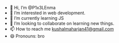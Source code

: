 - 👋 Hi, I’m @P1x3LEnma
- 👀 I’m interested in web development.
- 🌱 I’m currently learning JS
- 💞️ I’m looking to collaborate on learning new things. 
- 📫 How to reach me kushalmaharjan41@gmail.com
- 😄 Pronouns: bro

<!---
P1x3LEnma/P1x3LEnma is a ✨ special ✨ repository because its `README.md` (this file) appears on your GitHub profile.
You can click the Preview link to take a look at your changes.
--->
